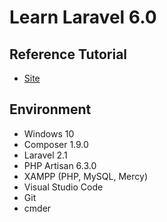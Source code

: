 # Learn Laravel 6.0

## Reference Tutorial

- [Site](https://kode-blog.io/laravel-5-tutorial)

## Environment

- Windows 10
- Composer 1.9.0
- Laravel 2.1
- PHP Artisan 6.3.0
- XAMPP (PHP, MySQL, Mercy)
- Visual Studio Code
- Git
- cmder